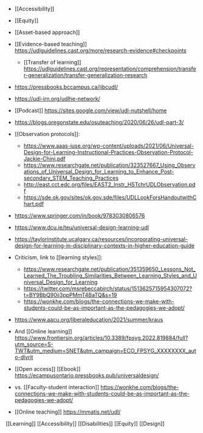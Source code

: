 - [[Accessibility]]
- [[Equity]]
- [[Asset-based approach]]

- [[Evidence-based teaching]] https://udlguidelines.cast.org/more/research-evidence#checkpoints
	-  [[Transfer of learning]] https://udlguidelines.cast.org/representation/comprehension/transfer-generalization/transfer-generalization-research

- https://pressbooks.bccampus.ca/jibcudl/

- https://udl-irn.org/udlhe-network/
- [[Podcast]] https://sites.google.com/view/udl-nutshell/home
- https://blogs.oregonstate.edu/osuteaching/2020/06/26/udl-part-3/
- [[Observation protocols]]:
	-  https://www.aaas-iuse.org/wp-content/uploads/2021/06/Universal-Design-for-Learning-Instructional-Practices-Observation-Protocol-Jackie-Chini.pdf
	-  https://www.researchgate.net/publication/323527667_Using_Observations_of_Universal_Design_for_Learning_to_Enhance_Post-secondary_STEM_Teaching_Practices
	-  http://east.cct.edc.org/files/EAST2_Instr_HSTchrUDLObservation.pdf
	-  https://sde.ok.gov/sites/ok.gov.sde/files/UDLLookForsHandoutwithChart.pdf

- https://www.springer.com/in/book/9783030806576

- https://www.dcu.ie/teu/universal-design-learning-udl

- https://taylorinstitute.ucalgary.ca/resources/incorporating-universal-design-for-learning-in-disciplinary-contexts-in-higher-education-guide

- Criticism, link to [[learning styles]]:
	-  https://www.researchgate.net/publication/351359650_Lessons_Not_Learned_The_Troubling_Similarities_Between_Learning_Styles_and_Universal_Design_for_Learning
	-  https://twitter.com/msrebeccabirch/status/1513625715954307072?t=BY9BbQ90ii3ppPMmT4BaTQ&s=19
	-  https://wonkhe.com/blogs/the-connections-we-make-with-students-could-be-as-important-as-the-pedagogies-we-adopt/

- https://www.aacu.org/liberaleducation/2021/summer/kraus

- And [[Online learning]] https://www.frontiersin.org/articles/10.3389/fpsyg.2022.819884/full?utm_source=S-TWT&utm_medium=SNET&utm_campaign=ECO_FPSYG_XXXXXXXX_auto-dlvrit

- [[Open access]] [[Ebook]] https://ecampusontario.pressbooks.pub/universaldesign/

- vs. [[Faculty-student interaction]] https://wonkhe.com/blogs/the-connections-we-make-with-students-could-be-as-important-as-the-pedagogies-we-adopt/

- [[Online teaching]] https://mmatis.net/udl/

[[Learning]] [[Accessibility]] [[Disabilities]] [[Equity]] [[Design]]
